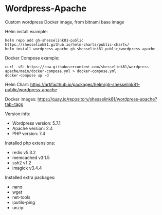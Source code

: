 # Wordpress-Apache

Custom wordpress Docker image, from bitnami base image

Helm install example:

```console
helm repo add gh-shesselink81-public https://shesselink81.github.io/helm-charts/public-charts/
helm install wordpress-apache gh-shesselink81-public/wordpress-apache
```

Docker Compose example:

```console
curl -sSL https://raw.githubusercontent.com/shesselink81/wordpress-apache/main/docker-compose.yml > docker-compose.yml
docker-compose up -d
```

Helm Chart:
<https://artifacthub.io/packages/helm/gh-shesselink81-public/wordpress-apache>

Docker images:
<https://quay.io/repository/shesselink81/wordpress-apache?tab=tags>

Version info:

* Wordpress version:  5.7.1
* Apache version:     2.4
* PHP version:        7.4

Installed php extensions:

* redis v5.3.2
* memcached v3.1.5
* ssh2 v1.2
* imagick v3.4.4
  
Installed extra packages:

* nano
* wget
* net-tools
* iputils-ping
* unzip
